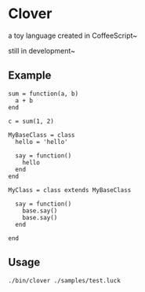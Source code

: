 # Clover

a toy language created in CoffeeScript~

still in development~

## Example

    sum = function(a, b)
      a + b
    end

    c = sum(1, 2)

    MyBaseClass = class 
      hello = 'hello'

      say = function()
        hello
      end
    end

    MyClass = class extends MyBaseClass

      say = function()
        base.say()
        base.say()
      end

    end

## Usage

    ./bin/clover ./samples/test.luck